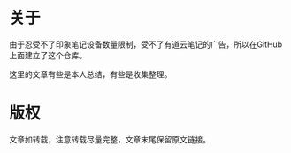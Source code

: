# 关于

由于忍受不了印象笔记设备数量限制，受不了有道云笔记的广告，所以在GitHub上面建立了这个仓库。

这里的文章有些是本人总结，有些是收集整理。

# 版权

文章如转载，注意转载尽量完整，文章末尾保留原文链接。